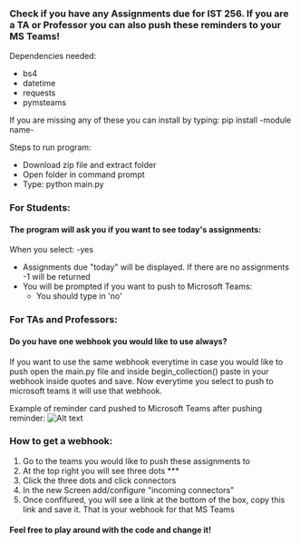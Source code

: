 ### Check if you have any Assignments due for IST 256. If you are a TA or Professor you can also push these reminders to your MS Teams!

Dependencies needed:
- bs4
- datetime
- requests
- pymsteams

If you are missing any of these you can install by typing:
pip install -module name-


Steps to run program:
- Download zip file and extract folder
- Open folder in command prompt
- Type: python main.py

### For Students:
#### The program will ask you if you want to see today's assignments:
When you select:
-yes
  * Assignments due "today" will be displayed. If there are no assignments -1 will be returned
  * You will be prompted if you want to push to Microsoft Teams:
    - You should type in 'no'


### For TAs and Professors:
#### Do you have one webhook you would like to use always?

If you want to use the same webhook everytime in case you would like to push open the main.py file and inside begin_collection() paste in your webhook inside quotes and save. Now everytime you select to push to microsoft teams it will use that webhook.

Example of reminder card pushed to Microsoft Teams after pushing reminder:
![Alt text](/relative/path/to/img.jpg?raw=true "Example Card")

### How to get a webhook:
1) Go to the teams you would like to push these assignments to
2) At the top right you will see three dots ***
3) Click the three dots and click connectors
4) In the new Screen add/configure "incoming connectors"
5) Once confifured, you will see a link at the bottom of the box, copy this link and save it. That is your webhook for that MS Teams



#### Feel free to play around with the code and change it!
